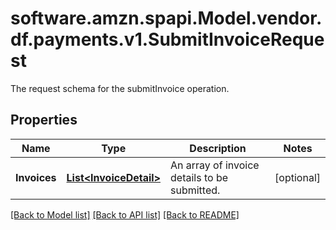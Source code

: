# software.amzn.spapi.Model.vendor.df.payments.v1.SubmitInvoiceRequest
The request schema for the submitInvoice operation.

## Properties

Name | Type | Description | Notes
------------ | ------------- | ------------- | -------------
**Invoices** | [**List&lt;InvoiceDetail&gt;**](InvoiceDetail.md) | An array of invoice details to be submitted. | [optional] 

[[Back to Model list]](../README.md#documentation-for-models) [[Back to API list]](../README.md#documentation-for-api-endpoints) [[Back to README]](../README.md)

